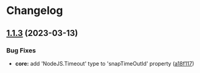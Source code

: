 # Changelog

## [1.1.3](https://github.com/sunshine-themes/intersectionTrigger/compare/v1.1.2...v1.1.3) (2023-03-13)


### Bug Fixes

* **core:** add 'NodeJS.Timeout' type to 'snapTimeOutId' property ([a18f117](https://github.com/sunshine-themes/intersectionTrigger/commit/a18f11769c955adba0a36591d25c6d558b155147))
